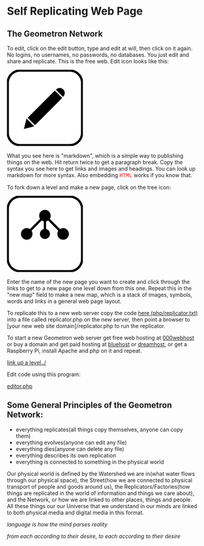 # Self Replicating Web Page

## The Geometron Network

To edit, click on the edit button, type and edit at will, then click on it again.  No logins, no usernames, no passwords, no databases.  You just edit and share and replicate.  This is the free web.  Edit icon looks like this:

[![](iconsymbols/edit.svg)](pageeditor.html)

What you see here is "markdown", which is a simple way to publishing things on the web. Hit return twice to get a paragraph break.  Copy the syntax you see here to get links and images and headings. You can look up markdown for more syntax.  Also embedding <span style = "color:red;font-family:courier;">HTML</span> works if you know that.  

To fork down a level and make a new page, click on the tree icon:

[![](iconsymbols/fork.svg)](list.html)

Enter the name of the new page you want to create and click through the links to get to a new page one level down from this one.  Repeat this in the "new map" field to make a new map, which is a stack of images, symbols, words and links in a general web page layout.  

To replicate this to a new web server copy the code [here (php/replicator.txt)](php/replicator.txt) into a file called replicator.php on the new server, then point a browser to [your new web site domain]/replicator.php to run the replicator.

To start a new Geometron web server get free web hosting at [000webhost](https://www.000webhost.com/) or buy a domain and get paid hosting at [bluehost](https://www.bluehost.com/) or [dreamhost](https://www.dreamhost.com/), or get a Raspberry Pi, install Apache and php on it and repeat. 

[link up a level../](../)

Edit code using this program:

[editor.php](editor.php)

## Some General Principles of the Geometron Network:

- everything replicates(all things copy themselves, anyone can copy them)
- everything evolves(anyone can edit any file)
- everything dies(anyone can delete any file)
- everything describes its own replication
- everything is connected to something in the physical world

Our physical world is defined by the Watershed we are in(what water flows through our physical space), the Street(how we are connected to physical transport of people and goods around us), the Replicators/Factories(how things are replicated in the world of information and things we care about), and the Network, or how we are linked to other places, things and people.  All these things our our Universe that we understand in our minds are linked to both physical media and digital media in this format.  

*language is how the mind parses reality*

*from each according to their desire, to each according to their desire*

